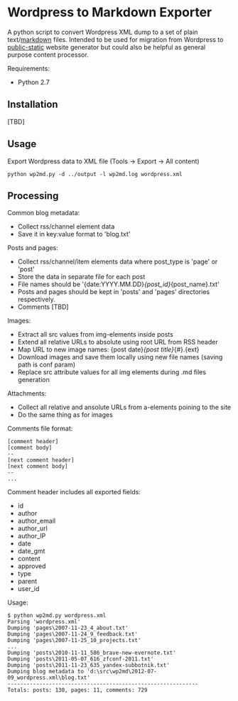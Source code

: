 # Wordpress to Markdown Exporter

A python script to convert Wordpress XML dump to a set of plain text/[markdown](http://daringfireball.net/projects/markdown) files. Intended to be used for migration from Wordpress to [public-static](http://github.com/dreikanter/public-static) website generator but could also be helpful as general purpose content processor.

Requirements:

* Python 2.7

## Installation

[TBD]

## Usage

Export Wordpress data to XML file (Tools → Export → All content)

	python wp2md.py -d ../output -l wp2md.log wordpress.xml

## Processing

Common blog metadata:

* Collect rss/channel element data
* Save it in key:value format to 'blog.txt'

Posts and pages:

* Collect rss/channel/item elements data where post_type is 'page' or 'post'
* Store the data in separate file for each post
* File names should be '{date:YYYY.MM.DD}_{post_id}_{post_name}.txt'
* Posts and pages should be kept in 'posts' and 'pages' directories respectively.
* Comments [TBD]

Images:

* Extract all src values from img-elements inside posts
* Extend all relative URLs to absolute using root URL from RSS header
* Map URL to new image names: {post date}_{post title}_{#}.{ext}
* Download images and save them locally using new file names (saving path is conf param)
* Replace src attribute values for all img elements during .md files generation

Attachments:

* Collect all relative and ansolute URLs from a-elements poining to the site
* Do the same thing as for images

Comments file format:

```
[comment header]
[comment body]
--
[next comment header]
[next comment body]
--
...
```

Comment header includes all exported fields:

* id
* author
* author_email
* author_url
* author_IP
* date
* date_gmt
* content
* approved
* type
* parent
* user_id


Usage:

```
$ python wp2md.py wordpress.xml
Parsing 'wordpress.xml'
Dumping 'pages\2007-11-23_4_about.txt'
Dumping 'pages\2007-11-24_9_feedback.txt'
Dumping 'pages\2007-11-25_10_projects.txt'
...
Dumping 'posts\2010-11-11_586_brave-new-evernote.txt'
Dumping 'posts\2011-05-07_616_zfconf-2011.txt'
Dumping 'posts\2011-11-23_635_yandex-subbotnik.txt'
Dumping blog metadata to 'd:\src\wp2md\2012-07-09_wordpress.xml\blog.txt'
------------------------------------------------------------
Totals: posts: 130, pages: 11, comments: 729
```




